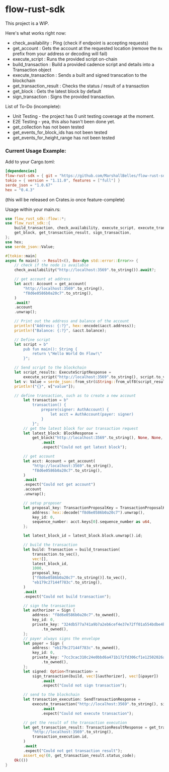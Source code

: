# flow-rust-sdk
This project is a WIP.


Here's what works right now:

* check_availability : Ping (check if endpoint is accepting requests)
* get_account : Gets the account at the requested location (remove the `0x` prefix from your address or decoding will fail)
* execute_script : Runs the provided script on-chain
* build_transaction : Build a provided cadence script and details into a Transaction object
* execute_transaction : Sends a built and signed transcation to the blockchain
* get_transaction_result : Checks the status / result of a transaction
* get_block : Gets the latest block by default
* sign_transaction : Signs the provided transaction.


List of To-Do (incomplete):

* Unit Testing - the project has 0 unit testing coverage at the moment.
* E2E Testing - yea, this also hasn't been done yet.
* get_collection has not been tested
* get_events_for_block_ids has not been tested
* get_events_for_height_range has not been tested


### Current Usage Example:

Add to your Cargo.toml:
```toml
[dependencies]
flow-rust-sdk = { git = "https://github.com/MarshallBelles/flow-rust-sdk.git", branch = "release" }
tokio = { version = "1.11.0", features = ["full"] }
serde_json = "1.0.67"
hex = "0.4.3"
```
(this will be released on Crates.io once feature-complete)


Usage within your main.rs:

```rs
use flow_rust_sdk::flow::*;
use flow_rust_sdk::{
    build_transaction, check_availability, execute_script, execute_transaction, get_account,
    get_block, get_transaction_result, sign_transaction,
};
use hex;
use serde_json::Value;

#[tokio::main]
async fn main() -> Result<(), Box<dyn std::error::Error>> {
    // check if the node is available
    check_availability("http://localhost:3569".to_string()).await?;

    // get account at address
    let acct: Account = get_account(
        "http://localhost:3569".to_string(),
        "f8d6e0586b0a20c7".to_string(),
    )
    .await?
    .account
    .unwrap();

    // Print out the address and balance of the account
    println!("Address: {:?}", hex::encode(&acct.address));
    println!("Balance: {:?}", &acct.balance);

    // Define script
    let script = b"
        pub fun main(): String {
            return \"Hello World On Flow!\"
        }";

    // Send script to the blockchain
    let script_results: ExecuteScriptResponse =
        execute_script("http://localhost:3569".to_string(), script.to_vec()).await?;
    let v: Value = serde_json::from_str(&String::from_utf8(script_results.value).unwrap())?;
    println!("{}", v["value"]);

    // define transaction, such as to create a new account
        let transaction = b"
            transaction() {
                prepare(signer: AuthAccount) {
                    let acct = AuthAccount(payer: signer)
                }
            }";
        // get the latest block for our transaction request
        let latest_block: BlockResponse =
            get_block("http://localhost:3569".to_string(), None, None, Some(false))
                .await
                .expect("Could not get latest block");

        // get account
        let acct: Account = get_account(
            "http://localhost:3569".to_string(),
            "f8d6e0586b0a20c7".to_string(),
        )
        .await
        .expect("Could not get account")
        .account
        .unwrap();

        // setup proposer
        let proposal_key: TransactionProposalKey = TransactionProposalKey {
            address: hex::decode("f8d6e0586b0a20c7").unwrap(),
            key_id: 0,
            sequence_number: acct.keys[0].sequence_number as u64,
        };

        let latest_block_id = latest_block.block.unwrap().id;

        // build the transaction
        let build: Transaction = build_transaction(
            transaction.to_vec(),
            vec![],
            latest_block_id,
            1000,
            proposal_key,
            ["f8d6e0586b0a20c7".to_string()].to_vec(),
            "eb179c27144f783c".to_string(),
        )
        .await
        .expect("Could not build transaction");

        // sign the transaction
        let authorizer = Sign {
            address: "f8d6e0586b0a20c7".to_owned(),
            key_id: 0,
            private_key: "324db577a741a9b7a2eb6cef4e37e72ff01a554bdbe4bd77ef9afe1cb00d3cec"
                .to_owned(),
        };
        // payer always signs the envelope
        let payer = Sign {
            address: "eb179c27144f783c".to_owned(),
            key_id: 0,
            private_key: "7cc3cac310c24e0bbd6a471b172fd306cf1e12502026a6ec390178a56ca70267"
                .to_owned(),
        };
        let signed: Option<Transaction> =
            sign_transaction(build, vec![&authorizer], vec![&payer])
                .await
                .expect("Could not sign transaction");

        // send to the blockchain
        let transaction_execution: SendTransactionResponse =
            execute_transaction("http://localhost:3569".to_string(), signed)
                .await
                .expect("Could not execute transaction");

        // get the result of the transaction execution
        let get_transaction_result: TransactionResultResponse = get_transaction_result(
            "http://localhost:3569".to_string(),
            transaction_execution.id,
        )
        .await
        .expect("Could not get transaction result");
        assert_eq!(0, get_transaction_result.status_code);
    Ok(())
}
```
